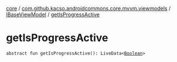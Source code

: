 [core](../../index.md) / [com.github.kacso.androidcommons.core.mvvm.viewmodels](../index.md) / [IBaseViewModel](index.md) / [getIsProgressActive](./get-is-progress-active.md)

# getIsProgressActive

`abstract fun getIsProgressActive(): LiveData<`[`Boolean`](https://kotlinlang.org/api/latest/jvm/stdlib/kotlin/-boolean/index.html)`>`